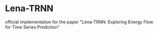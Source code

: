 # Lena-TRNN
official implementation for the paper "Lena-TRNN: Exploring Energy Flow for Time Series Prediction"
